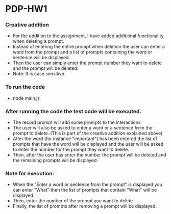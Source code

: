 # PDP-HW1

### Creative addition
  - For the addition to the assignment, I have added additional functionality when deleting a prompt.
  - Instead of entering the entire prompt when deletion the user can enter a word from the prompt and a list of prompts containing the word or sentence will be displayed.
  - Then the user can simply enter the prompt number they want to delete and the prompt will be deleted.
  - Note: It is case sensitive. 

### To run the code 
  - node main.js
### After running the code the test code will be executed.
  - The record prompt will add some prompts to the interactions
  - The user will also be asked to enter a word or a sentence from the prompt to delete. (This is part of the creative addition explained above)
  - After the word (for instance "important") has been entered the list of prompts that have the word will be displayed and the user will be asked to enter the number for the prompt they want to delete.
  - Then, after the user has enter the number the prompt will be deleted and the remaining prompts will be displayed.
    
### Note for execution:
  - When the "Enter a word or sentence from the prompt" is displayed you can enter "What" then the list of prompts that contain "What" will be displayed
  - Then, enter the number of the prompt you want to delete
  - Finally, the list of prompts after removing a prompt will be displayed.
